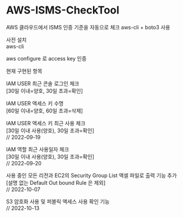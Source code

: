 # AWS-ISMS-CheckTool
AWS 클라우드에서 ISMS 인증 기준을 자동으로 체크
aws-cli + boto3 사용

사전 설치  
aws-cli  

aws configure 로 access key 인증  

현재 구현된 항목 

IAM USER 최근 콘솔 로그인 체크  
[30일 이내=양호, 30일 초과=확인]  

IAM USER 액세스 키 수명  
[60일 이내=양호, 60일 초과=삭제]  

IAM USER 액세스 키 최근 사용 체크  
[30일 이내 사용(양호), 30일 초과=확인]  
// 2022-09-19    

IAM 역할 최근 사용일자 체크  
[30일 이내 사용(양호), 30일 초과=확인]  
// 2022-09-20      

사용 중인 모든 리전과 EC2의 Security Group List 액셀 파일로 출력 기능 추가  
[설명 없는 Default Out bound Rule 은 제외]  
// 2022-10-07

S3 암호화 사용 및 퍼블릭 액세스 사용 확인 기능  
// 2022-10-13  
